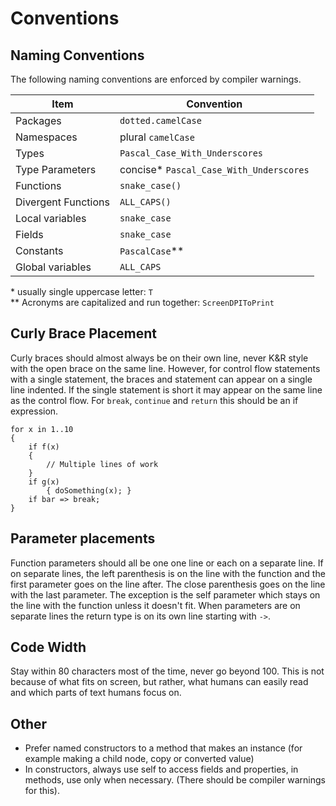 # Conventions

## Naming Conventions

The following naming conventions are enforced by compiler warnings.

| Item                | Convention                              |
| ------------------- | --------------------------------------- |
| Packages            | `dotted.camelCase`                      |
| Namespaces          | plural `camelCase`                      |
| Types               | `Pascal_Case_With_Underscores`          |
| Type Parameters     | concise* `Pascal_Case_With_Underscores` |
| Functions           | `snake_case()`                          |
| Divergent Functions | `ALL_CAPS()`                            |
| Local variables     | `snake_case`                            |
| Fields              | `snake_case`                            |
| Constants           | `PascalCase`**                            |
| Global variables    | `ALL_CAPS`                              |
\* usually single uppercase letter: `T`<br>
\*\* Acronyms are capitalized and run together: `ScreenDPIToPrint`

## Curly Brace Placement

Curly braces should almost always be on their own line, never K&R style with the open brace on the same line. However, for control flow statements with a single statement, the braces and statement can appear on a single line indented. If the single statement is short it may appear on the same line as the control flow. For `break`, `continue` and `return` this should be an if expression.

```adamant
for x in 1..10
{
    if f(x)
    {
        // Multiple lines of work
    }
    if g(x)
        { doSomething(x); }
    if bar => break;
}
```

## Parameter placements

Function parameters should all be one one line or each on a separate line. If on separate lines, the left parenthesis is on the line with the function and the first parameter goes on the line after. The close parenthesis goes on the line with the last parameter. The exception is the self parameter which stays on the line with the function unless it doesn't fit. When parameters are on separate lines the return type is on its own line starting with `->`.

## Code Width

Stay within 80 characters most of the time, never go beyond 100. This is not because of what fits on screen, but rather, what humans can easily read and which parts of text humans focus on.

## Other

* Prefer named constructors to a method that makes an instance (for example making a child node, copy or converted value)
* In constructors, always use self to access fields and properties, in methods, use only when necessary. (There should be compiler warnings for this).
